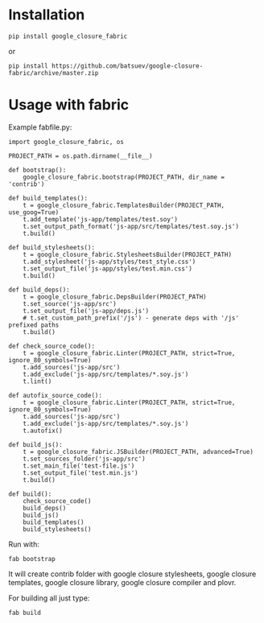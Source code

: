# Installation
    
    pip install google_closure_fabric
    
or

    pip install https://github.com/batsuev/google-closure-fabric/archive/master.zip

# Usage with fabric
Example fabfile.py:

    import google_closure_fabric, os

    PROJECT_PATH = os.path.dirname(__file__)

    def bootstrap():
        google_closure_fabric.bootstrap(PROJECT_PATH, dir_name = 'contrib')

    def build_templates():
        t = google_closure_fabric.TemplatesBuilder(PROJECT_PATH, use_goog=True)
        t.add_template('js-app/templates/test.soy')
        t.set_output_path_format('js-app/src/templates/test.soy.js')
        t.build()

    def build_stylesheets():
        t = google_closure_fabric.StylesheetsBuilder(PROJECT_PATH)
        t.add_stylesheet('js-app/styles/test_style.css')
        t.set_output_file('js-app/styles/test.min.css')
        t.build()

    def build_deps():
        t = google_closure_fabric.DepsBuilder(PROJECT_PATH)
        t.set_source('js-app/src')
        t.set_output_file('js-app/deps.js')
        # t.set_custom_path_prefix('/js') - generate deps with '/js' prefixed paths
        t.build()

    def check_source_code():
        t = google_closure_fabric.Linter(PROJECT_PATH, strict=True, ignore_80_symbols=True)
        t.add_sources('js-app/src')
        t.add_exclude('js-app/src/templates/*.soy.js')
        t.lint()

    def autofix_source_code():
        t = google_closure_fabric.Linter(PROJECT_PATH, strict=True, ignore_80_symbols=True)
        t.add_sources('js-app/src')
        t.add_exclude('js-app/src/templates/*.soy.js')
        t.autofix()

    def build_js():
        t = google_closure_fabric.JSBuilder(PROJECT_PATH, advanced=True)
        t.set_sources_folder('js-app/src')
        t.set_main_file('test-file.js')
        t.set_output_file('test.min.js')
        t.build()

    def build():
        check_source_code()
        build_deps()
        build_js()
        build_templates()
        build_stylesheets()

Run with:

    fab bootstrap

It will create contrib folder with google closure stylesheets, google closure templates,
google closure library, google closure compiler and plovr.

For building all just type:

    fab build

